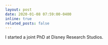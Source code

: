 ```yaml
---
layout: post
date: 2020-01-08 07:59:00-0400
inline: true
related_posts: false
---
```

I started a joint PhD at Disney Research Studios.
